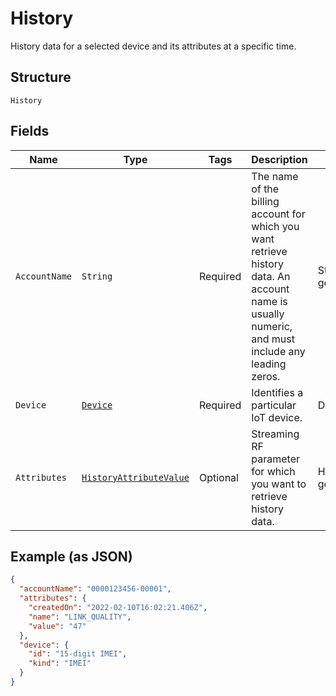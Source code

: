 
# History

History data for a selected device and its attributes at a specific time.

## Structure

`History`

## Fields

| Name | Type | Tags | Description | Getter | Setter |
|  --- | --- | --- | --- | --- | --- |
| `AccountName` | `String` | Required | The name of the billing account for which you want retrieve history data. An account name is usually numeric, and must include any leading zeros. | String getAccountName() | setAccountName(String accountName) |
| `Device` | [`Device`](../../doc/models/device.md) | Required | Identifies a particular IoT device. | Device getDevice() | setDevice(Device device) |
| `Attributes` | [`HistoryAttributeValue`](../../doc/models/history-attribute-value.md) | Optional | Streaming RF parameter for which you want to retrieve history data. | HistoryAttributeValue getAttributes() | setAttributes(HistoryAttributeValue attributes) |

## Example (as JSON)

```json
{
  "accountName": "0000123456-00001",
  "attributes": {
    "createdOn": "2022-02-10T16:02:21.406Z",
    "name": "LINK_QUALITY",
    "value": "47"
  },
  "device": {
    "id": "15-digit IMEI",
    "kind": "IMEI"
  }
}
```

